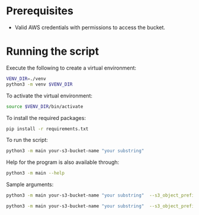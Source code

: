 # Prerequisites

- Valid AWS credentials with permissions to access the bucket. 

# Running the script

Execute the following to create a virtual environment:
```sh
VENV_DIR=./venv
python3 -m venv $VENV_DIR
```

To activate the virtual environment:

```sh
source $VENV_DIR/bin/activate
```

To install the required packages:

```sh
pip install -r requirements.txt
```

To run the script:

```sh
python3 -m main your-s3-bucket-name "your substring"
```

Help for the program is also available through:

```sh
python3 -m main --help
```

Sample arguments:

```sh
python3 -m main your-s3-bucket-name "your substring"  --s3_object_prefix /test/

python3 -m main your-s3-bucket-name "your substring"  --s3_object_prefix /test/ --result_output_file_path ./result.json
```